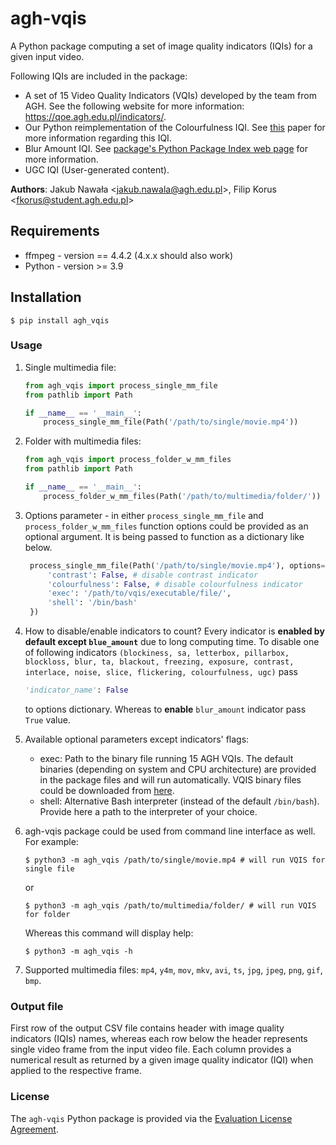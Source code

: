 # agh-vqis
A Python package computing a set of image quality indicators (IQIs) for a given input video.

Following IQIs are included in the package:

- A set of 15 Video Quality Indicators (VQIs) developed by the team from AGH. See the following website for more information: https://qoe.agh.edu.pl/indicators/.
- Our Python reimplementation of the Colourfulness IQI. See [this](http://infoscience.epfl.ch/record/33994/files/HaslerS03.pdf) paper for more information regarding this IQI.
- Blur Amount IQI. See [package's Python Package Index web page](https://pypi.org/project/cpbd/) for more information.
- UGC IQI (User-generated content).

**Authors**: Jakub Nawała <[jakub.nawala@agh.edu.pl](mailto:jnawala@agh.edu.pl)>, Filip Korus <[fkorus@student.agh.edu.pl](mailto:fkorus@studnt.agh.edu.pl)>

## Requirements
- ffmpeg - version == 4.4.2 (4.x.x should also work)
- Python - version >= 3.9

## Installation
```shell
$ pip install agh_vqis
```

### Usage
1. Single multimedia file:
    ```python
    from agh_vqis import process_single_mm_file
    from pathlib import Path
    
    if __name__ == '__main__':
        process_single_mm_file(Path('/path/to/single/movie.mp4'))
    ```


2. Folder with multimedia files:
    ```python
    from agh_vqis import process_folder_w_mm_files
    from pathlib import Path
    
    if __name__ == '__main__':
        process_folder_w_mm_files(Path('/path/to/multimedia/folder/'))
   ```


3. Options parameter - in either `process_single_mm_file` and `process_folder_w_mm_files` function options could be provided as an optional argument. It is being passed to function as a dictionary like below.
    ```python
     process_single_mm_file(Path('/path/to/single/movie.mp4'), options={
         'contrast': False, # disable contrast indicator
         'colourfulness': False, # disable colourfulness indicator
         'exec': '/path/to/vqis/executable/file/',
         'shell': '/bin/bash'
     })
    ```
   

4. How to disable/enable indicators to count? Every indicator is **enabled by default except `blue_amount`** due to long computing time. To disable one of following indicators `(blockiness, sa, letterbox, pillarbox, blockloss, blur, ta, blackout, freezing, exposure, contrast, interlace, noise, slice, flickering, colourfulness, ugc)` pass 
   ```python
   'indicator_name': False
   ```
   to options dictionary. Whereas to **enable** `blur_amount` indicator pass `True` value.


5. Available optional parameters except indicators' flags:
    - exec: Path to the binary file running 15 AGH VQIs. The default binaries (depending on system and CPU architecture) are provided in the package files and will run automatically. VQIS binary files could be downloaded from [here](https://qoe.agh.edu.pl/indicators/).
    - shell: Alternative Bash interpreter (instead of the default `/bin/bash`). Provide here a path to the interpreter of your choice.


6. agh-vqis package could be used from command line interface as well. For example:
   ```shell
   $ python3 -m agh_vqis /path/to/single/movie.mp4 # will run VQIS for single file
   ```
   or
   ```shell
   $ python3 -m agh_vqis /path/to/multimedia/folder/ # will run VQIS for folder
   ```
   Whereas this command will display help:
   ```shell
   $ python3 -m agh_vqis -h
   ```
7. Supported multimedia files: `mp4`, `y4m`, `mov`, `mkv`, `avi`, `ts`, `jpg`, `jpeg`, `png`, `gif`, `bmp`.

### Output file
First row of the output CSV file contains header with image quality indicators (IQIs) names, whereas each row below the header represents single video frame from the input video file. Each column provides a numerical result as returned by a given image quality indicator (IQI) when applied to the respective frame.

### License
The `agh-vqis` Python package is provided via the [Evaluation License Agreement](https://app.qoe.agh.edu.pl/public/agh-vqis/license.txt).
